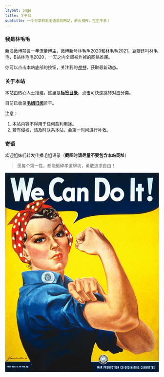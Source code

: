 ```yaml
---
layout: page
title: 关于我
subtitle: 一个分享林毛毛语录的网站，薪火相传，生生不息！
---
```


### 我是林毛毛

新浪微博禁言一年流量博主，微博新号林毛毛2020和林毛毛2021，豆瓣还叫林毛毛，B站林毛毛2020，一天之内全部被炸掉的网络难民。  

你可以点击本站底部的按钮，关注我的[*推特*](https://twitter.com/linmaomao2020 "点击跳转推特")，获取最新动态。

### 关于本站

本站由热心人士搭建，这里是[**标签目录**](https://linmaomaojie.github.io/tags/ "点击跳转标签目录")，点击可快速跳转对应分类。

目前已收录[**毛姐旧闻**](https://linmaomaojie.github.io/tags/#%E6%AF%9B%E5%A7%90%E6%97%A7%E9%97%BB "点击跳转此标签")若干。

注意：
1. 本站内容不得用于任何盈利用途。 
2. 若有侵权，请及时联系本站，会第一时间进行补救。

### 寄语

欢迎姐妹们转发传播毛姐语录（**截图时请尽量不要包含本站网址**）

> 愿每个第一性，都能砸碎孝道牌坊，勇敢追求自由！

![we can do it](assets/img/we-can-do-it.jpg)
